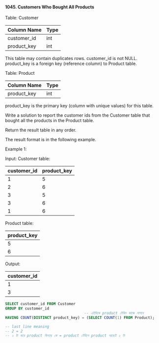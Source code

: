 #### 1045. Customers Who Bought All Products


Table: Customer


| Column Name | Type    |
|-------------|---------|
| customer_id | int     |
| product_key | int     |

This table may contain duplicates rows. 
customer_id is not NULL.
product_key is a foreign key (reference column) to Product table.

 

Table: Product


| Column Name | Type    |
|-------------|---------|
| product_key | int     |

product_key is the primary key (column with unique values) for this table.

 

Write a solution to report the customer ids from the Customer table that bought all the products in the Product table.

Return the result table in any order.

The result format is in the following example.

 

Example 1:

Input: 
Customer table:

| customer_id | product_key |
|-------------|-------------|
| 1           | 5           |
| 2           | 6           |
| 3           | 5           |
| 3           | 6           |
| 1           | 6           |

Product table:

| product_key |
|-------------|
| 5           |
| 6           |

Output: 

| customer_id |
|-------------|
| 1           |
| 3           |


```sql
SELECT customer_id FROM Customer 
GROUP BY customer_id
                                    -- এইদিকে product টেবিল কাজে লাগবে 
HAVING COUNT(DISTINCT product_key) = (SELECT COUNT(1) FROM Product);

-- last line meaning 
-- 2 = 2
-- ২ টা করে product কিনছে কে = product টেবিলে product আছেই ২ টা 
```